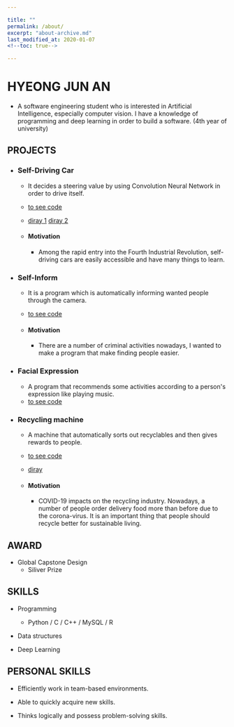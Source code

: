 ```yaml
---

title: ""
permalink: /about/
excerpt: "about-archive.md"
last_modified_at: 2020-01-07
<!--toc: true-->

---
```


# HYEONG JUN AN 

- A software engineering student who is interested in Artificial Intelligence, especially computer vision. I have a knowledge of programming and deep learning in order to build a software. (4th year of university) <br>

## PROJECTS

+ ### Self-Driving Car
    - It decides a steering value by using Convolution Neural Network in order to drive itself.
    - [to see code](https://github.com/sammiee5311/raspberry_pi/tree/master/self_driving_car)
    - [diray 1](https://sammiee5311.github.io/raspi/Raspi-Self-Driving/) [diray 2](https://sammiee5311.github.io/raspi/raspi-Self-Driving(2)/)
    
    - #### Motivation
        - Among the rapid entry into the Fourth Industrial Revolution, self-driving cars are easily accessible and have many things to learn. <br>

    
+ ### Self-Inform
    - It is a program which is automatically informing wanted people through the camera.
    - [to see code](https://github.com/sammiee5311/self_inform)
    
    - #### Motivation 
        - There are a number of criminal activities nowadays, I wanted to make a program that make finding people easier. <br>

+ ### Facial Expression
    - A program that recommends some activities according to a person's expression like playing music.
    - [to see code](https://github.com/sammiee5311/facial_expression)

+ ### Recycling machine
    - A machine that automatically sorts out recyclables and then gives rewards to people.
    - [to see code](https://github.com/sammiee5311/capstone_design)
    - [diray](https://sammiee5311.github.io/capston/Global-Capstone-Design/)
    
    - #### Motivation
        - COVID-19 impacts on the recycling industry. Nowadays, a number of people order delivery food more than before due to the corona-virus. It is an important thing that people should recycle better for sustainable living.

## AWARD

+ Global Capstone Design
    - Siliver Prize


## SKILLS

- Programming
    -  Python / C / C++ / MySQL / R

- Data structures

- Deep Learning


## PERSONAL SKILLS

- Efficiently work in team-based environments.

- Able to quickly acquire new skills.

- Thinks logically and possess problem-solving skills.



